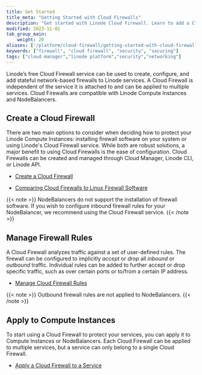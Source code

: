 ```yaml
---
title: Get Started
title_meta: "Getting Started with Cloud Firewalls"
description: "Get started with Linode Cloud Firewall. Learn to add a Cloud Firewall, assign a Cloud Firewall to a Linode, add and edit rules, update your Cloud Firewall status, and delete a Cloud Firewall."
modified: 2023-11-01
tab_group_main:
    weight: 20
aliases: ['/platform/cloud-firewall/getting-started-with-cloud-firewall/','/guides/getting-started-with-cloud-firewall/']
keywords: ["firewall", "cloud firewall", "security", "securing"]
tags: ["cloud manager","linode platform","security","networking"]
---
```


Linode’s free Cloud Firewall service can be used to create, configure, and add stateful network-based firewalls to Linode services. A Cloud Firewall is independent of the service it is attached to and can be applied to multiple services. Cloud Firewalls are compatible with Linode Compute Instances and NodeBalancers.

## Create a Cloud Firewall

There are two main options to consider when deciding how to protect your Linode Compute Instances: installing firewall software on your system or using Linode's Cloud Firewall service. While both are robust solutions, a major benefit to using Cloud Firewalls is the ease of configuration. Cloud Firewalls can be created and managed through Cloud Manager, Linode CLI, or Linode API.

- [Create a Cloud Firewall](/docs/products/networking/cloud-firewall/guides/create-a-cloud-firewall/)

- [Comparing Cloud Firewalls to Linux Firewall Software](/docs/products/networking/cloud-firewall/guides/comparing-firewalls/)

{{< note >}}
NodeBalancers do not support the installation of firewall software. If you wish to configure inbound firewall rules for your NodeBalancer, we recommend using the Cloud Firewall service.
{{< /note >}}

## Manage Firewall Rules

A Cloud Firewall analyzes traffic against a set of user-defined rules. The firewall can be configured to implicitly *accept* or *drop* all *inbound* or *outbound* traffic. Individual rules can be added to further accept or drop specific traffic, such as over certain ports or to/from a certain IP address.

- [Manage Cloud Firewall Rules](/docs/products/networking/cloud-firewall/guides/manage-firewall-rules/)

{{< note >}}
Outbound firewall rules are not applied to NodeBalancers.
{{< /note >}}

## Apply to Compute Instances

To start using a Cloud Firewall to protect your services, you can apply it to Compute Instances or NodeBalancers. Each Cloud Firewall can be applied to multiple services, but a service can only belong to a single Cloud Firewall.

- [Apply a Cloud Firewall to a Service](/docs/products/networking/cloud-firewall/guides/apply-to-service/)